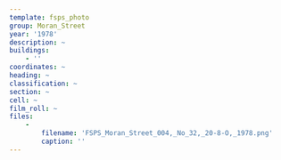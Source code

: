 ```yaml
---
template: fsps_photo
group: Moran_Street
year: '1978'
description: ~
buildings:
    - ''
coordinates: ~
heading: ~
classification: ~
section: ~
cell: ~
film_roll: ~
files:
    -
        filename: 'FSPS_Moran_Street_004,_No_32,_20-8-O,_1978.png'
        caption: ''
---
```

